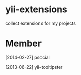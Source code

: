 yii-extensions
==============

collect extensions for my projects


Member
==============
[2014-02-27] psocial

[2013-06-22] yii-tooltipster

